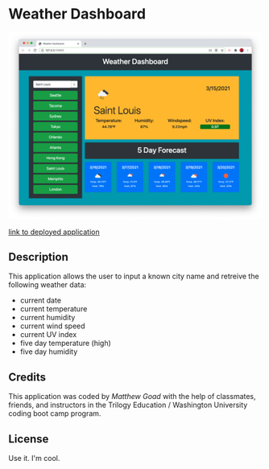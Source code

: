 # Weather Dashboard

![image of deployed application](/assets/images/weather-dashboard-screenshot.png)

[link to deployed application](http://matthewxgoad.github.com/weather-dashboard/)

## Description

This application allows the user to input a known city name and retreive the following weather data:

* current date
* current temperature
* current humidity
* current wind speed
* current UV index
* five day temperature (high)
* five day humidity

## Credits

This application was coded by _Matthew Goad_ with the help of classmates, friends, and instructors in the Trilogy Education / Washington University coding boot camp program. 

## License

Use it. I'm cool.  